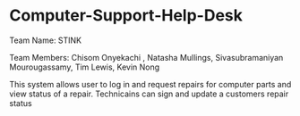 # Computer-Support-Help-Desk
Team Name: STINK

Team Members: Chisom Onyekachi , Natasha Mullings, Sivasubramaniyan Mourougassamy, Tim Lewis, Kevin Nong 

This system allows user to log in and request repairs for computer parts and view status of a repair. Technicains can sign and update a customers repair status

